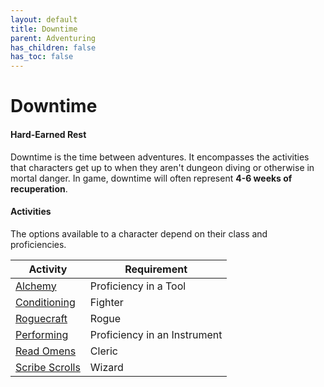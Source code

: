 ```yaml
---
layout: default
title: Downtime
parent: Adventuring
has_children: false
has_toc: false
---
```


# Downtime

#### Hard-Earned Rest

Downtime is the time between adventures. It encompasses the activities that characters get up to when they aren't dungeon diving or otherwise in mortal danger. In game, downtime will often represent **4-6 weeks of recuperation**. 

#### Activities

The options available to a character depend on their class and proficiencies. 

| Activity                                                        | Requirement                  |
| --------------------------------------------------------------- | ---------------------------- |
| [Alchemy](../../data/downtime_activities/alchemy)               | Proficiency in a Tool        |
| [Conditioning](../../data/downtime_activities/conditioning)     | Fighter                      |
| [Roguecraft](../../data/downtime_activities/roguecraft)         | Rogue                        |
| [Performing](../../data/downtime_activities/performing)         | Proficiency in an Instrument |
| [Read Omens](../../data/downtime_activities/read_omens)         | Cleric                       |
| [Scribe Scrolls](../../data/downtime_activities/scribe_scrolls) | Wizard                       |

